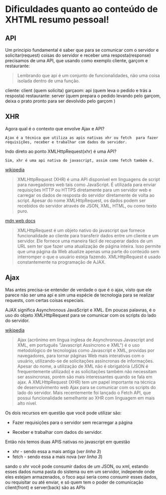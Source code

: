 # Dificuldades quanto ao conteúdo de XHTML resumo pessoal!
 
## API
 
Um principio fundamental é saber que para se comunicar com o servidor e solicitar(request) coisas do servidor e receber uma resposta(response) precisamos de uma API, que usando como exemplo cliente, garçom e restaurante:
 
>Lembrando que api é um conjunto de funcionalidades, não uma coisa isolada dentro de uma função.
 
cliente: client (quem solicita)
garçaom: api (quem leva o pedido e trás a resposta)
restaurante: server (quem prepara o pedido levando pelo garçom, deixa o prato pronto para ser devolvido pelo garçom )
 
## XHR
 
Agora qual é o contexto que envolve Ajax e API?
 
    Ajax é a técnica que utiliza as apis nativas xhr ou fetch  para fazer requisições, receber e trabalhar com dados do servidor.
 
Indo direto ao ponto XMLHttpRequest(xhr) é uma API?
 
    Sim, xhr é uma api nativa do javascript, assim como fetch também é. 
 
[wikipedia](https://pt.wikipedia.org/wiki/XMLHttpRequest#:~:text=XMLHttpRequest%20(XHR)%20%C3%A9%20uma%20API,diretamente%20de%20volta%20ao%20script.)
 
>XMLHttpRequest (XHR) é uma API disponível em linguagens de script para navegadores web tais como JavaScript. É utilizada para enviar requisições HTTP ou HTTPS diretamente para um servidor web e carregar os dados de resposta do servidor diretamente de volta ao script. Apesar do nome XMLHttpRequest, os dados podem ser recebidos do servidor através de JSON, XML, HTML, ou como texto puro.
 
[mdn web docs](https://developer.mozilla.org/pt-BR/docs/Web/API/XMLHttpRequest)
 
> XMLHttpRequest é um objeto nativo do javascript que fornece funcionalidade ao cliente para transferir dados entre um cliente e um servidor. Ele fornece uma maneira fácil de recuperar dados de um URL sem ter que fazer uma atualização de página inteira. Isso permite que uma página da Web atualize apenas uma parte do conteúdo sem interromper o que o usuário esteja fazendo. XMLHttpRequest é usado constantemente na programação de AJAX.
 
## Ajax 
 
Mas antes precisa-se entender de verdade o que é o ajax, visto que ele parece não ser uma api e sim uma espécie de tecnologia para se realizar requests, com certas coisas especiais. 
 
AJAX significa Asynchronous JavaScript e XML. Em poucas palavras, é o uso do objeto XMLHttpRequest para se comunicar com os scripts do lado do servidor.
 
[wikipedia](https://pt.wikipedia.org/wiki/Ajax_(programa%C3%A7%C3%A3o))
 
> Ajax (acrônimo em língua inglesa de Asynchronous Javascript and XML, em português "Javascript Assíncrono e XML") é o uso metodológico de tecnologias como Javascript e XML, providas por navegadores, para tornar páginas Web mais interativas com o usuário, utilizando-se de solicitações assíncronas de informações. Apesar do nome, a utilização de XML não é obrigatória (JSON é frequentemente utilizado) e as solicitações também não necessitam ser assíncronas, porém são mais interessantes quando se fala em ajax.
> A XMLHttpRequest (XHR) tem um papel importante na técnica de desenvolvimento web Ajax para se comunicar com os scripts do lado do servidor. Mais recentemente foi lançado o Fetch API, que possui funcionalidade semelhante ao XHR com linguagem em mais alto nível.
 
Os dois recursos em questão que você pode utilizar são:
 
* Fazer requisições para o servidor sem recarregar a página
 
* Receber e trabalhar com dados do servidor.
 
Então nós temos duas APIS nativas no javascript em questão
 
- xhr - sendo essa a mais antiga (_ver linha 3_)
- fetch - sendo essa a mais nova (_ver linha 3_)
 
sando o xhr você pode consumir dados de um JSON, ou xml, estando esses dados numa pasta do sistema ou em um servidor, independe onde eles estejam armazenados, o foco aqui seria como consumir esses dados, ou requisitar ou até enviar, e só quem tem o poder de comunicação client(front) e server(back) são as APIs 
